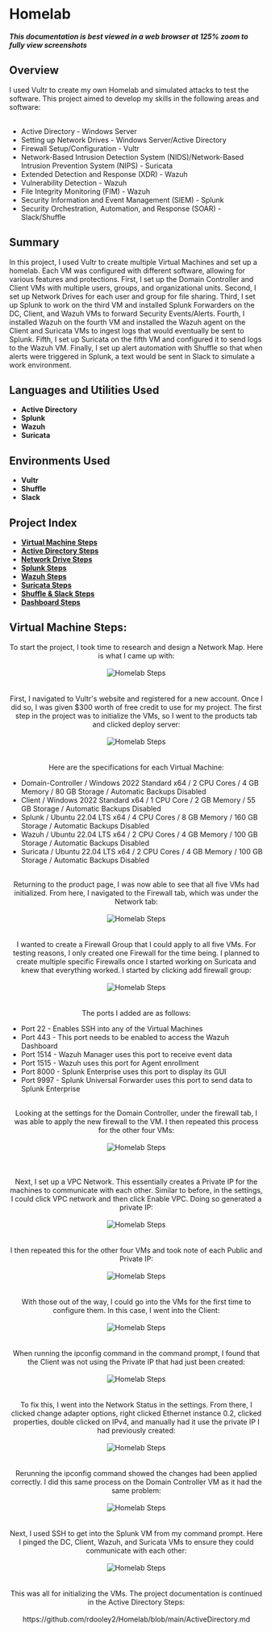 <h1>Homelab</h1>

***This documentation is best viewed in a web browser at 125% zoom to fully view screenshots***

<h2>Overview</h2>
I used Vultr to create my own Homelab and simulated attacks to test the software. This project aimed to develop my skills in the following areas and software:
<br><br>
<ul>
 <li>Active Directory - Windows Server</li>
 <li>Setting up Network Drives - Windows Server/Active Directory</li>
 <li>Firewall Setup/Configuration - Vultr</li>
 <li>Network-Based Intrusion Detection System (NIDS)/Network-Based Intrusion Prevention System (NIPS) - Suricata</li>
 <li>Extended Detection and Response (XDR) - Wazuh</li>
 <li>Vulnerability Detection - Wazuh</li>
 <li>File Integrity Monitoring (FIM) - Wazuh</li>
 <li>Security Information and Event Management (SIEM) - Splunk</li>
 <li>Security Orchestration, Automation, and Response (SOAR) - Slack/Shuffle</li>
</ul>

<h2>Summary</h2>
In this project, I used Vultr to create multiple Virtual Machines and set up a homelab. Each VM was configured with different software, allowing for various features and protections. First, I set up the Domain Controller and Client VMs with multiple users, groups, and organizational units. Second, I set up Network Drives for each user and group for file sharing. Third, I set up Splunk to work on the third VM and installed Splunk Forwarders on the DC, Client, and Wazuh VMs to forward Security Events/Alerts. Fourth, I installed Wazuh on the fourth VM and installed the Wazuh agent on the Client and Suricata VMs to ingest logs that would eventually be sent to Splunk. Fifth, I set up Suricata on the fifth VM and configured it to send logs to the Wazuh VM. Finally, I set up alert automation with Shuffle so that when alerts were triggered in Splunk, a text would be sent in Slack to simulate a work environment.


<h2>Languages and Utilities Used</h2>

- <b>Active Directory</b>
- <b>Splunk</b>
- <b>Wazuh</b>
- <b>Suricata</b>

<h2>Environments Used </h2>

- <b>Vultr</b>
- <b>Shuffle</b>
- <b>Slack</b>

<h2>Project Index</h2>

- <b>[Virtual Machine Steps](https://github.com/rdooley2/Homelab/blob/main/README.md)</b>
- <b>[Active Directory Steps](https://github.com/rdooley2/Homelab/blob/main/ActiveDirectory.md)</b>
- <b>[Network Drive Steps](https://github.com/rdooley2/Homelab/blob/main/NetworkDrive.md)</b>
- <b>[Splunk Steps](https://github.com/rdooley2/Homelab/blob/main/Splunk.md)</b>
- <b>[Wazuh Steps](https://github.com/rdooley2/Homelab/blob/main/Wazuh.md)</b>
- <b>[Suricata Steps](https://github.com/rdooley2/Homelab/blob/main/Suricata.md)</b>
- <b>[Shuffle & Slack Steps](https://github.com/rdooley2/Homelab/blob/main/Shuffle&Slack.md)</b>
- <b>[Dashboard Steps](https://github.com/rdooley2/Homelab/blob/main/Dashboard.md)</b>

<h2>Virtual Machine Steps:</h2>

<p align="center">
To start the project, I took time to research and design a Network Map. Here is what I came up with: <br/><br />
<img src="https://i.imgur.com/Byrxdd4.png" alt="Homelab Steps">
<br />
<br />
<br />
First, I navigated to Vultr's website and registered for a new account. Once I did so, I was given $300 worth of free credit to use for my project. The first step in the project was to initialize the VMs, so I went to the products tab and clicked deploy server: <br/><br />
<img src="https://i.imgur.com/GqitfmU.png" alt="Homelab Steps">
<br />
<br />
<br />
Here are the specifications for each Virtual Machine:
<ul>
 <li>Domain-Controller / Windows 2022 Standard x64 / 2 CPU Cores / 4 GB Memory / 80 GB Storage / Automatic Backups Disabled</li>
 <li>Client / Windows 2022 Standard x64 / 1 CPU Core / 2 GB Memory / 55 GB Storage / Automatic Backups Disabled</li>
 <li>Splunk / Ubuntu 22.04 LTS x64 / 4 CPU Cores / 8 GB Memory / 160 GB Storage / Automatic Backups Disabled</li>
 <li>Wazuh / Ubuntu 22.04 LTS x64 / 2 CPU Cores / 4 GB Memory / 100 GB Storage / Automatic Backups Disabled</li>
 <li>Suricata / Ubuntu 22.04 LTS x64 / 2 CPU Cores / 4 GB Memory / 100 GB Storage / Automatic Backups Disabled</li>
</ul>
<p align="center">
<br />
Returning to the product page, I was now able to see that all five VMs had initialized. From here, I navigated to the Firewall tab, which was under the Network tab: <br/><br />
<img src="https://i.imgur.com/TTrI7oZ.png" alt="Homelab Steps">
<br />
<br />
<br />
I wanted to create a Firewall Group that I could apply to all five VMs. For testing reasons, I only created one Firewall for the time being. I planned to create multiple specific Firewalls once I started working on Suricata and knew that everything worked. I started by clicking add firewall group: <br/><br />
<img src="https://i.imgur.com/ypHVddz.png" alt="Homelab Steps">
<br />
<br />
<br />
The ports I added are as follows:
<ul>
 <li>Port 22 - Enables SSH into any of the Virtual Machines</li>
 <li>Port 443 - This port needs to be enabled to access the Wazuh Dashboard</li>
 <li>Port 1514 - Wazuh Manager uses this port to receive event data</li>
 <li>Port 1515 - Wazuh uses this port for Agent enrollment</li>
 <li>Port 8000 - Splunk Enterprise uses this port to display its GUI</li>
 <li>Port 9997 - Splunk Universal Forwarder uses this port to send data to Splunk Enterprise</li>
</ul>
<p align="center">
<br />
Looking at the settings for the Domain Controller, under the firewall tab, I was able to apply the new firewall to the VM. I then repeated this process for the other four VMs: <br/><br />
<img src="https://i.imgur.com/VnT4YHp.png" alt="Homelab Steps">
<br />
<br />
<br />
<br />
Next, I set up a VPC Network. This essentially creates a Private IP for the machines to communicate with each other. Similar to before, in the settings, I could click VPC network and then click Enable VPC. Doing so generated a private IP: <br/><br />
<img src="https://i.imgur.com/I1gs3dH.png" alt="Homelab Steps">
<br />
<br />
<br />
I then repeated this for the other four VMs and took note of each Public and Private IP: <br/><br />
<img src="https://i.imgur.com/fYYWQT7.png" alt="Homelab Steps">
<br />
<br />
<br /> 
With those out of the way, I could go into the VMs for the first time to configure them. In this case, I went into the Client: <br/><br />
<img src="https://i.imgur.com/s37qx1g.png" alt="Homelab Steps">
<br />
<br />
<br />
When running the ipconfig command in the command prompt, I found that the Client was not using the Private IP that had just been created: <br/><br />
<img src="https://i.imgur.com/zFDlksc.png" alt="Homelab Steps">
<br />
<br />
<br />
To fix this, I went into the Network Status in the settings. From there, I clicked change adapter options, right clicked Ethernet instance 0.2, clicked properties, double clicked on IPv4, and manually had it use the private IP I had previously created: <br/><br />
<img src="https://i.imgur.com/3W5G5ma.png" alt="Homelab Steps">
<br />
<br />
<br />
Rerunning the ipconfig command showed the changes had been applied correctly. I did this same process on the Domain Controller VM as it had the same problem: <br/><br />
<img src="https://i.imgur.com/2i9eu0n.png" alt="Homelab Steps">
<br />
<br />
<br />
Next, I used SSH to get into the Splunk VM from my command prompt. Here I pinged the DC, Client, Wazuh, and Suricata VMs to ensure they could communicate with each other: <br/><br />
<img src="https://i.imgur.com/IC6b7ns.png" alt="Homelab Steps">
<br />
<br />
<br />
This was all for initializing the VMs. The project documentation is continued in the Active Directory Steps: <br/><br />
https://github.com/rdooley2/Homelab/blob/main/ActiveDirectory.md

